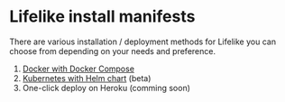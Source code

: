 # Lifelike install manifests

There are various installation / deployment methods for Lifelike you can choose from depending on your needs and preference.

1. [Docker with Docker Compose](docker)
2. [Kubernetes with Helm chart](helm) (beta)
3. One-click deploy on Heroku (comming soon)
